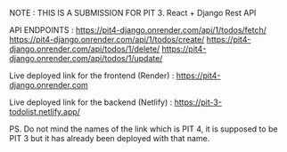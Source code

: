 NOTE : THIS IS A SUBMISSION FOR PIT 3. React + Django Rest API

API ENDPOINTS : 
https://pit4-django.onrender.com/api/1/todos/fetch/
https://pit4-django.onrender.com/api/1/todos/create/
https://pit4-django.onrender.com/api/todos/1/delete/
https://pit4-django.onrender.com/api/todos/1/update/

Live deployed link for the frontend (Render) :
https://pit4-django.onrender.com

Live deployed link for the backend (Netlify) :
https://pit-3-todolist.netlify.app/

PS. Do not mind the names of the link which is PIT 4, it is supposed to be PIT 3 but it has already been deployed with that name.

